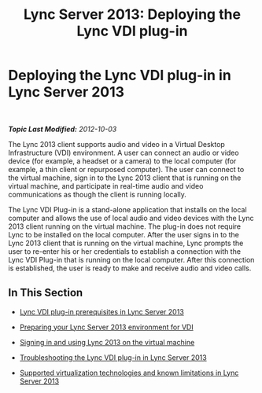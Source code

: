 ﻿---
title: 'Lync Server 2013: Deploying the Lync VDI plug-in'
TOCTitle: Deploying the Lync VDI plug-in
ms:assetid: 11d3bd5d-6dd3-471c-b842-b072fa197714
ms:mtpsurl: https://technet.microsoft.com/en-us/library/JJ204683(v=OCS.15)
ms:contentKeyID: 48183449
ms.date: 07/23/2014
mtps_version: v=OCS.15
---

<div data-xmlns="http://www.w3.org/1999/xhtml">

<div class="topic" data-xmlns="http://www.w3.org/1999/xhtml" data-msxsl="urn:schemas-microsoft-com:xslt" data-cs="http://msdn.microsoft.com/en-us/">

<div data-asp="http://msdn2.microsoft.com/asp">

# Deploying the Lync VDI plug-in in Lync Server 2013

</div>

<div id="mainSection">

<div id="mainBody">

<span> </span>

_**Topic Last Modified:** 2012-10-03_

The Lync 2013 client supports audio and video in a Virtual Desktop Infrastructure (VDI) environment. A user can connect an audio or video device (for example, a headset or a camera) to the local computer (for example, a thin client or repurposed computer). The user can connect to the virtual machine, sign in to the Lync 2013 client that is running on the virtual machine, and participate in real-time audio and video communications as though the client is running locally.

The Lync VDI Plug-in is a stand-alone application that installs on the local computer and allows the use of local audio and video devices with the Lync 2013 client running on the virtual machine. The plug-in does not require Lync to be installed on the local computer. After the user signs in to the Lync 2013 client that is running on the virtual machine, Lync prompts the user to re-enter his or her credentials to establish a connection with the Lync VDI Plug-in that is running on the local computer. After this connection is established, the user is ready to make and receive audio and video calls.

<div>

## In This Section

  - [Lync VDI plug-in prerequisites in Lync Server 2013](lync-server-2013-lync-vdi-plug-in-prerequisites.md)

  - [Preparing your Lync Server 2013 environment for VDI](lync-server-2013-preparing-your-environment-for-vdi.md)

  - [Signing in and using Lync 2013 on the virtual machine](lync-server-2013-signing-in-and-using-lync-2013-on-the-virtual-machine.md)

  - [Troubleshooting the Lync VDI plug-in in Lync Server 2013](lync-server-2013-troubleshooting-the-lync-vdi-plug-in.md)

  - [Supported virtualization technologies and known limitations in Lync Server 2013](lync-server-2013-supported-virtualization-technologies-and-known-limitations.md)

</div>

</div>

<span> </span>

</div>

</div>

</div>


